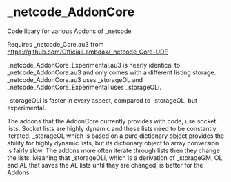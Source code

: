 # _netcode_AddonCore
Code libary for various Addons of _netcode

Requires _netcode_Core.au3 from
https://github.com/OfficialLambdax/_netcode_Core-UDF

_netcode_AddonCore_Experimental.au3 is nearly identical to _netcode_AddonCore.au3 and only comes with a different listing storage.
_netcode_AddonCore.au3 uses _storageOL and _netcode_AddonCore_Experimental uses _storageOLi.

_storageOLi is faster in every aspect, compared to _storageOL, but experimental.

The addons that the AddonCore currently provides with code, use socket lists. Socket lists are highly dynamic and these lists need to be constantly iterated. _storageOL which is based on a pure dictionary object provides the ability for highly dynamic lists, but its dictionary object to array conversion is fairly slow. The addons more often iterate through lists then they change the lists. Meaning that _storageOLi, which is a derivation of _storageGM, OL and AL that saves the AL lists until they are changed, is better for the Addons.

